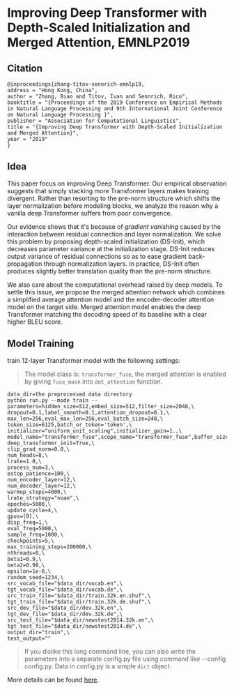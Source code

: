 # Improving Deep Transformer with Depth-Scaled Initialization and Merged Attention, EMNLP2019


## Citation

```
@inproceedings{zhang-titov-sennrich-emnlp19,
address = "Hong Kong, China",
author = "Zhang, Biao and Titov, Ivan and Sennrich, Rico",
booktitle = "{Proceedings of the 2019 Conference on Empirical Methods in Natural Language Processing and 9th International Joint Conference on Natural Language Processing }",
publisher = "Association for Computational Linguistics",
title = "{Improving Deep Transformer with Depth-Scaled Initialization and Merged Attention}",
year = "2019"
}
```

## Idea

This paper focus on improving Deep Transformer. 
Our empirical observation suggests that simply stacking more Transformer layers makes training divergent.
Rather than resorting to the pre-norm structure which shifts the layer normalization before modeling blocks,
we analyze the reason why a vanilla deep Transformer suffers from poor convergence.

Our evidence shows that it's because of *gradient vanishing* caused by the interaction between residual connection
and layer normalization. We solve this problem by proposing depth-scaled initialization (DS-Init), which decreases 
parameter variance at the initialization stage. DS-Init reduces output variance of residual connections so as to
ease gradient back-propagation through normalization layers. In practice, DS-Init often produces slightly better
translation quality than the pre-norm structure.

We also care about the computational overhead raised by deep models. To settle this issue, we propose the merged
attention network which combines a simplified average attention model and the encoder-decoder attention model on 
the target side. Merged attention model enables the deep Transformer matching the decoding speed of its baseline
with a clear higher BLEU score.


## Model Training
train 12-layer Transformer model with the following settings:
>The model class is: `transformer_fuse`, the merged attention is enabled by giving `fuse_mask` into `dot_attention` function.
```
data_dir=the preprocessed data directory
python run.py --mode train --parameters=hidden_size=512,embed_size=512,filter_size=2048,\
dropout=0.1,label_smooth=0.1,attention_dropout=0.1,\
max_len=256,eval_max_len=256,eval_batch_size=240,\
token_size=6125,batch_or_token='token',\
initializer="uniform_unit_scaling",initializer_gain=1.,\
model_name="transformer_fuse",scope_name="transformer_fuse",buffer_size=600000,\
deep_transformer_init=True,\
clip_grad_norm=0.0,\
num_heads=8,\
lrate=1.0,\
process_num=3,\
estop_patience=100,\
num_encoder_layer=12,\
num_decoder_layer=12,\
warmup_steps=4000,\
lrate_strategy="noam",\
epoches=5000,\
update_cycle=4,\
gpus=[0],\
disp_freq=1,\
eval_freq=5000,\
sample_freq=1000,\
checkpoints=5,\
max_training_steps=200000,\
nthreads=8,\
beta1=0.9,\
beta2=0.98,\
epsilon=1e-8,\
random_seed=1234,\
src_vocab_file="$data_dir/vocab.en",\
tgt_vocab_file="$data_dir/vocab.de",\
src_train_file="$data_dir/train.32k.en.shuf",\
tgt_train_file="$data_dir/train.32k.de.shuf",\
src_dev_file="$data_dir/dev.32k.en",\
tgt_dev_file="$data_dir/dev.32k.de",\
src_test_file="$data_dir/newstest2014.32k.en",\
tgt_test_file="$data_dir/newstest2014.de",\
output_dir="train",\
test_output=""
```
>If you dislike this long command line, you can also write the parameters into a separate config.py file using
command like --config config.py. Data in config.py is a simple `dict` object.

More details can be found [here](../usage/README.md).
